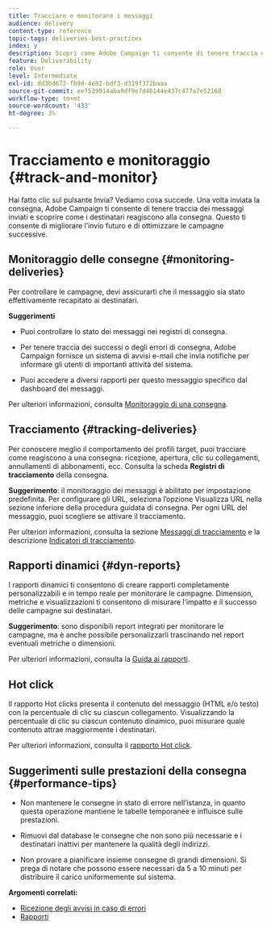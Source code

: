 ```yaml
---
title: Tracciare e monitorare i messaggi
audience: delivery
content-type: reference
topic-tags: deliveries-best-practices
index: y
description: Scopri come Adobe Campaign ti consente di tenere traccia dei messaggi inviati e scoprire come i destinatari reagiscono alla consegna
feature: Deliverability
role: User
level: Intermediate
exl-id: dd3bd672-fb9d-4e82-bdf3-d319f372baaa
source-git-commit: ee7539914aba9df9e7d46144e437c477a7e52168
workflow-type: tm+mt
source-wordcount: '433'
ht-degree: 3%

---
```


# Tracciamento e monitoraggio {#track-and-monitor}

Hai fatto clic sul pulsante Invia? Vediamo cosa succede. Una volta inviata la consegna, Adobe Campaign ti consente di tenere traccia dei messaggi inviati e scoprire come i destinatari reagiscono alla consegna. Questo ti consente di migliorare l’invio futuro e di ottimizzare le campagne successive.

## Monitoraggio delle consegne {#monitoring-deliveries}

Per controllare le campagne, devi assicurarti che il messaggio sia stato effettivamente recapitato ai destinatari.

**Suggerimenti**

* Puoi controllare lo stato dei messaggi nei registri di consegna.

* Per tenere traccia dei successi o degli errori di consegna, Adobe Campaign fornisce un sistema di avvisi e-mail che invia notifiche per informare gli utenti di importanti attività del sistema.

* Puoi accedere a diversi rapporti per questo messaggio specifico dal dashboard dei messaggi.

Per ulteriori informazioni, consulta [Monitoraggio di una consegna](../../sending/using/monitoring-a-delivery.md).

## Tracciamento {#tracking-deliveries}

Per conoscere meglio il comportamento dei profili target, puoi tracciare come reagiscono a una consegna: ricezione, apertura, clic su collegamenti, annullamenti di abbonamenti, ecc. Consulta la scheda **Registri di tracciamento** della consegna.

**Suggerimento**: il monitoraggio dei messaggi è abilitato per impostazione predefinita. Per configurare gli URL, seleziona l’opzione Visualizza URL nella sezione inferiore della procedura guidata di consegna. Per ogni URL del messaggio, puoi scegliere se attivare il tracciamento.

Per ulteriori informazioni, consulta la sezione [Messaggi di tracciamento](../../sending/using/tracking-messages.md) e la descrizione [Indicatori di tracciamento](../../reporting/using/tracking-indicators.md).

## Rapporti dinamici {#dyn-reports}

I rapporti dinamici ti consentono di creare rapporti completamente personalizzabili e in tempo reale per monitorare le campagne. Dimension, metriche e visualizzazioni ti consentono di misurare l’impatto e il successo delle campagne sui destinatari.

**Suggerimento**: sono disponibili report integrati per monitorare le campagne, ma è anche possibile personalizzarli trascinando nel report eventuali metriche o dimensioni.

Per ulteriori informazioni, consulta la [Guida ai rapporti](../../reporting/using/about-dynamic-reports.md).

## Hot click

Il rapporto Hot clicks presenta il contenuto del messaggio (HTML e/o testo) con la percentuale di clic su ciascun collegamento. Visualizzando la percentuale di clic su ciascun contenuto dinamico, puoi misurare quale contenuto attrae maggiormente i destinatari.

Per ulteriori informazioni, consulta il [rapporto Hot click](../../reporting/using/hot-clicks.md).

## Suggerimenti sulle prestazioni della consegna {#performance-tips}

* Non mantenere le consegne in stato di errore nell’istanza, in quanto questa operazione mantiene le tabelle temporanee e influisce sulle prestazioni.

* Rimuovi dal database le consegne che non sono più necessarie e i destinatari inattivi per mantenere la qualità degli indirizzi.

* Non provare a pianificare insieme consegne di grandi dimensioni. Si prega di notare che possono essere necessari da 5 a 10 minuti per distribuire il carico uniformemente sul sistema.

**Argomenti correlati:**

* [Ricezione degli avvisi in caso di errori](../../sending/using/receiving-alerts-when-failures-happen.md)
* [Rapporti](../../reporting/using/about-dynamic-reports.md)
